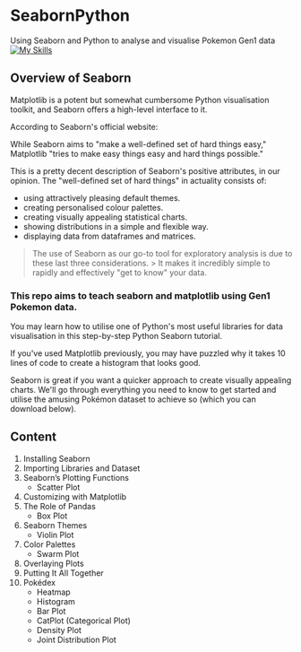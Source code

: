 # SeabornPython
 Using Seaborn and Python to analyse and visualise Pokemon Gen1 data
 [![My Skills](https://skills.thijs.gg/icons?i=py,md,git)](https://skills.thijs.gg)

## Overview of Seaborn
Matplotlib is a potent but somewhat cumbersome Python visualisation toolkit, and Seaborn offers a high-level interface to it.

According to Seaborn's official website:

While Seaborn aims to "make a well-defined set of hard things easy," Matplotlib "tries to make easy things easy and hard things possible."

This is a pretty decent description of Seaborn's positive attributes, in our opinion. The "well-defined set of hard things" in actuality consists of:

<ul>
<li>using attractively pleasing default themes.</li>
<li>creating personalised colour palettes.</li>
<li>creating visually appealing statistical charts.</li>
<li>showing distributions in a simple and flexible way.</li>
<li>displaying data from dataframes and matrices.</li>
</ul>

> The use of Seaborn as our go-to tool for exploratory analysis is due to these last three considerations. > It makes it incredibly simple to rapidly and effectively "get to know" your data.

### This repo aims to teach seaborn and matplotlib using Gen1 Pokemon data.

You may learn how to utilise one of Python's most useful libraries for data visualisation in this step-by-step Python Seaborn tutorial.

If you've used Matplotlib previously, you may have puzzled why it takes 10 lines of code to create a histogram that looks good.

Seaborn is great if you want a quicker approach to create visually appealing charts. We'll go through everything you need to know to get started and utilise the amusing Pokémon dataset to achieve so (which you can download below).

## Content


1. Installing Seaborn
2. Importing Libraries and Dataset
3. Seaborn’s Plotting Functions
   * Scatter Plot
4. Customizing with Matplotlib
5. The Role of Pandas
   * Box Plot
6. Seaborn Themes
   * Violin Plot
7. Color Palettes
   * Swarm Plot
8. Overlaying Plots
9. Putting It All Together
10. Pokédex
    * Heatmap
    * Histogram
    * Bar Plot
    * CatPlot (Categorical Plot)
    * Density Plot
    * Joint Distribution Plot
